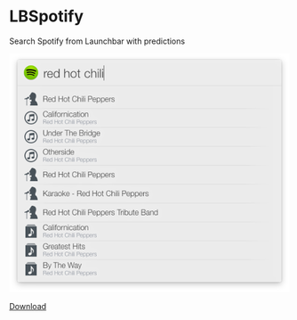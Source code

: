 LBSpotify
=========

Search Spotify from Launchbar with predictions

![Example Image](https://raw.githubusercontent.com/Nosrac/LBSpotify/master/example.png)

[Download](https://github.com/spatten/LBSpotify/tree/master/Search%20Spotify.lbaction?raw=true)
